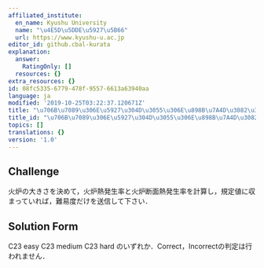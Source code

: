 ```yaml
---
affiliated_institute:
  en_name: Kyushu University
  name: "\u4E5D\u5DDE\u5927\u5B66"
  url: https://www.kyushu-u.ac.jp
editor_id: github.cbal-kurata
explanation:
  answer:
    RatingOnly: []
  resources: {}
extra_resources: {}
id: 08fc5335-6779-478f-9557-6613a63940aa
language: ja
modified: '2019-10-25T03:22:37.120671Z'
title: "\u706B\u7089\u306E\u5927\u304D\u3055\u306E\u898B\u7A4D\u3082\u308A"
title_id: "\u706B\u7089\u306E\u5927\u304D\u3055\u306E\u898B\u7A4D\u3082\u308A"
topics: []
translations: {}
version: '1.0'
---
```


## Challenge
火炉の大きさを決めて，火炉熱発生率と火炉断面熱発生率を計算し，規定値に収まっていれば，難易度だけを送信して下さい．


## Solution Form

C23 easy
C23 medium
C23 hard
のいずれか．Correct，Incorrectの判定は行われません．


